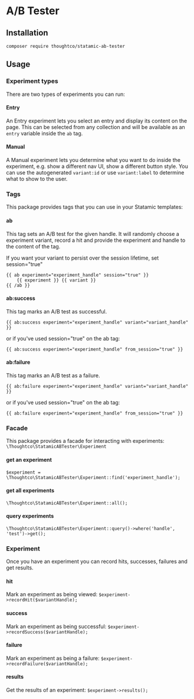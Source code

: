 # A/B Tester

## Installation

`composer require thoughtco/statamic-ab-tester`

## Usage

### Experiment types
There are two types of experiments you can run: 

#### Entry
An Entry experiment lets you select an entry and display its content on the page. This can be selected from any collection and will be available as an `entry` variable inside the `ab` tag.

#### Manual
A Manual experiment lets you determine what you want to do inside the experiment, e.g. show a different nav UI, show a different button style. You can use the autogenerated `variant:id` or use `variant:label` to determine what to show to the user. 

### Tags 
This package provides tags that you can use in your Statamic templates:

#### ab
This tag sets an A/B test for the given handle. It will randomly choose a experiment variant, record a hit and provide the experiment and handle to the content of the tag.

If you want your variant to persist over the session lifetime, set session="true"

```antlers
{{ ab experiment="experiment_handle" session="true" }}
    {{ experiment }} {{ variant }}
{{ /ab }}
```

#### ab:success
This tag marks an A/B test as successful.

```antlers
{{ ab:success experiment="experiment_handle" variant="variant_handle" }}
```

or if you've used session="true" on the ab tag:

```antlers
{{ ab:success experiment="experiment_handle" from_session="true" }}
```

#### ab:failure
This tag marks an A/B test as a failure.

```antlers
{{ ab:failure experiment="experiment_handle" variant="variant_handle" }}
```

or if you've used session="true" on the ab tag:

```antlers
{{ ab:failure experiment="experiment_handle" from_session="true" }}
```


### Facade
This package provides a facade for interacting with experiments:
`\Thoughtco\StatamicABTester\Experiment`

#### get an experiment
`$experiment = \Thoughtco\StatamicABTester\Experiment::find('experiment_handle');`

#### get all experiments
`\Thoughtco\StatamicABTester\Experiment::all();`

#### query experiments
`\Thoughtco\StatamicABTester\Experiment::query()->where('handle', 'test')->get();`


### Experiment
Once you have an experiment you can record hits, successes, failures and get results.

#### hit
Mark an experiment as being viewed:
`$experiment->recordHit($variantHandle);`

#### success
Mark an experiment as being successful:
`$experiment->recordSuccess($variantHandle);`

#### failure
Mark an experiment as being a failure:
`$experiment->recordFailure($variantHandle);`

#### results
Get the results of an experiment:
`$experiment->results();`


